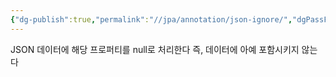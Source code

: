 ```yaml
---
{"dg-publish":true,"permalink":"//jpa/annotation/json-ignore/","dgPassFrontmatter":true}
---
```



JSON 데이터에 해당 프로퍼티를 null로 처리한다
즉, 데이터에 아예 포함시키지 않는다